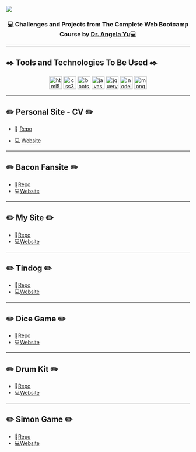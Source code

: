 


  

<img  align="center"  src="https://www.filepicker.io/api/file/FSIjaoI2QtKWZL65cogd">

<h3  align="center">💻 Challenges and Projects from The Complete Web Bootcamp Course by <a  href="https://www.udemy.com/user/4b4368a3-b5c8-4529-aa65-2056ec31f37e/">Dr. Angela Yu</a>💻</h3>

  

<hr>

  

## ✒️ Tools and Technologies To Be Used ✒️

  

<p  align="center">

<img  src="https://cdn-icons-png.flaticon.com/512/174/174854.png"  alt="html5"  width="35"  height="35"/>

<img  src="https://cdn-icons-png.flaticon.com/512/732/732190.png"  alt="css3"  width="35"  height="35"/>

<img  src="https://raw.githubusercontent.com/jmnote/z-icons/master/svg/bootstrap.svg"  alt="bootstrap"  width="35"  height="35"/>

<img  src="https://raw.githubusercontent.com/jmnote/z-icons/master/svg/javascript.svg"  alt="javascript"  width="35"  height="35"/>

<img  src="https://cdn.iconscout.com/icon/free/png-256/jquery-8-1175153.png"  alt="jquery"  width="35"  height="35"/>

<img  src="https://w7.pngwing.com/pngs/780/57/png-transparent-node-js-javascript-database-mongodb-native-miscellaneous-text-trademark.png"  alt="nodejs"  width="35"  height="35">

<img  src="https://cdn.iconscout.com/icon/free/png-256/mongodb-5-1175140.png"  alt="mongo-db"  width="35"  height="35">

</p>

<hr>

## ✏️ Personal Site - CV ✏️

- 📁 [Repo](https://github.com/AvijitD22/Web-Development-Course-Repo/tree/main/Personal%20Site)

- 💻 [Website](https://avijitd22-mysite.netlify.app/)

<hr>

## ✏️ Bacon Fansite ✏️
- 📁[Repo](https://github.com/AvijitD22/Web-Development-Course-Repo/tree/main/Bacon%20Fansite)
- 💻[Website](https://avijitd22-bacon-fansite.netlify.app/)
<hr>

## ✏️ My Site ✏️
-  📁[Repo](https://github.com/AvijitD22/Web-Development-Course-Repo/tree/main/My%20Site)
-  💻[Website](https://avijitd22-site.netlify.app/)
<hr>

## ✏️ Tindog  ✏️
-  📁[Repo](https://github.com/AvijitD22/Web-Development-Course-Repo/tree/main/Tindog)
-  💻[Website](https://avijitd22-tindog.netlify.app/)
<hr>

## ✏️ Dice Game ✏️
-   📁[Repo](https://github.com/AvijitD22/Web-Development-Course-Repo/tree/main/Dice%20Game)
-   💻[Website](https://avijitd22-onlinedice.netlify.app/)
<hr>

## ✏️ Drum Kit ✏️
- 📁[Repo](https://github.com/AvijitD22/Web-Development-Course-Repo/tree/main/Drum%20Kit)
- 💻[Website](https://avijitd22-drum-kit.netlify.app/)
<hr>

## ✏️ Simon Game ✏️
- 📁[Repo](https://github.com/AvijitD22/Web-Development-Course-Repo/tree/main/Simon%20Game)
- 💻[Website](https://avijitd22-simon-game.netlify.app/)